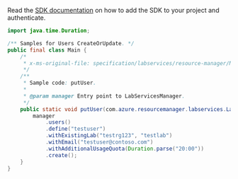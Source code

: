 Read the [SDK documentation](https://github.com/Azure/azure-sdk-for-java/blob/azure-resourcemanager-labservices_1.0.0-beta.2/sdk/labservices/azure-resourcemanager-labservices/README.md) on how to add the SDK to your project and authenticate.

```java
import java.time.Duration;

/** Samples for Users CreateOrUpdate. */
public final class Main {
    /*
     * x-ms-original-file: specification/labservices/resource-manager/Microsoft.LabServices/preview/2021-11-15-preview/examples/Users/putUser.json
     */
    /**
     * Sample code: putUser.
     *
     * @param manager Entry point to LabServicesManager.
     */
    public static void putUser(com.azure.resourcemanager.labservices.LabServicesManager manager) {
        manager
            .users()
            .define("testuser")
            .withExistingLab("testrg123", "testlab")
            .withEmail("testuser@contoso.com")
            .withAdditionalUsageQuota(Duration.parse("20:00"))
            .create();
    }
}
```
